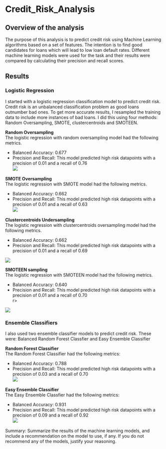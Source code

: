 # Credit_Risk_Analysis

## Overview of the analysis
The purpose of this analysis is to predict credit risk using Machine Learning algorithms based on a set of features. The intention is to find good candidates for loans which will lead to low loan default rates. Different machine learning models were used for the task and their results were compared by calculating their precision and recall scores.

## Results
### Logistic Regression
I started with a logistic regression classification model to predict credit risk. Credit risk is an unbalanced classification problem as good loans outnumber bad ones. To get more accurate results, I resampled the training data to include more instances of bad loans. I did this using four methods: Random Oversampling, SMOTE, clustercentroids and SMOTEEN.

<strong>Random Oversampling</strong></br>
The logistic regression with random oversampling model had the following metrics.
 - Balanced Accuracy: 0.677
 - Precision and Recall: This model predicted high risk datapoints with a precision of 0.01 and a recall of 0.76 </br>
   <img src = "https://github.com/Kee2u/Credit_Risk_Analysis/blob/main/Pictures/RandomOversampling.PNG?raw=true">
 
<strong>SMOTE Oversampling</strong></br>
The logistic regression with SMOTE model had the following metrics.
 - Balanced Accuracy: 0.662
 - Precision and Recall: This model predicted high risk datapoints with a precision of 0.01 and a recall of 0.63 </br>
   <img src = "https://github.com/Kee2u/Credit_Risk_Analysis/blob/main/Pictures/SMOTE.PNG?raw=true">
 
<strong>Clustercentroids Undersampling</strong></br>
The logistic regression with clustercentroids oversampling model had the following metrics.
 - Balanced Accuracy: 0.662
  - Precision and Recall: This model predicted high risk datapoints with a precision of 0.01 and a recall of 0.69 </br>
   <img src = "https://github.com/Kee2u/Credit_Risk_Analysis/blob/main/Pictures/Cluster.PNG?raw=true">
 
<strong>SMOTEEN sampling</strong></br>
The logistic regression with SMOTEEN model had the following metrics.
 - Balanced Accuracy: 0.640
  - Precision and Recall: This model predicted high risk datapoints with a precision of 0.01 and a recall of 0.70 </br>r>
   <img src = "https://github.com/Kee2u/Credit_Risk_Analysis/blob/main/Pictures/SMOTEEN.PNG?raw=true">
   
 ### Ensemble Classifiers
 I also used two ensemble classifier models to predict credit risk. These were: Balanced Random Forest Classfier and Easy Ensemble Classifier
 
 <strong>Random Forest Classifier</strong></br>
 The Random Forest Classifier had the following metrics:
 - Balanced Accuracy: 0.788
 - Precision and Recall: This model predicted high risk datapoints with a precision of 0.03 and a recall of 0.70 </br>
   <img src = "https://github.com/Kee2u/Credit_Risk_Analysis/blob/main/Pictures/rANDOMfOR.PNG?raw=true">
   
 <strong>Easy Ensemble Classifier</strong></br>
 The Easy Ensemble Classfier had the following metrics:
 - Balanced Accuracy: 0.931
 - Precision and Recall: This model predicted high risk datapoints with a precision of 0.09 and a recall of 0.92 </br>
   <img src = "https://github.com/Kee2u/Credit_Risk_Analysis/blob/main/Pictures/ADA.PNG?raw=true">


Summary: Summarize the results of the machine learning models, and include a recommendation on the model to use, if any. If you do not recommend any of the models, justify your reasoning.

